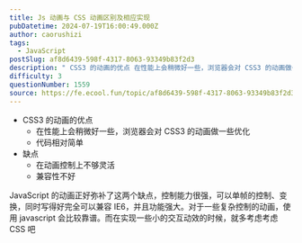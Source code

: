 ```yaml
---
title: Js 动画与 CSS 动画区别及相应实现
pubDatetime: 2024-07-19T16:00:49.000Z
author: caorushizi
tags:
  - JavaScript
postSlug: af8d6439-598f-4317-8063-93349b83f2d3
description: " CSS3 的动画的优点 在性能上会稍微好一些，浏览器会对 CSS3 的动画做一些优化 代码相对简单 缺点 在动画控制上不够灵活 兼容性不好 JavaScript 的动画正好弥补了这两个缺点，控制能力很强，可以单帧的控制、变换，同时写得好完全可以兼容 IE6，并且功能强大。对于一些复杂控制的动画，使用 javascript 会比较靠谱。而在实现一些小的交互动效的时候，就多考虑考虑 CSS 吧 "
difficulty: 3
questionNumber: 1559
source: https://fe.ecool.fun/topic/af8d6439-598f-4317-8063-93349b83f2d3
---
```


- CSS3 的动画的优点
  - 在性能上会稍微好一些，浏览器会对 CSS3 的动画做一些优化
  - 代码相对简单
- 缺点
  - 在动画控制上不够灵活
  - 兼容性不好

JavaScript 的动画正好弥补了这两个缺点，控制能力很强，可以单帧的控制、变换，同时写得好完全可以兼容 IE6，并且功能强大。对于一些复杂控制的动画，使用 javascript 会比较靠谱。而在实现一些小的交互动效的时候，就多考虑考虑 CSS 吧
